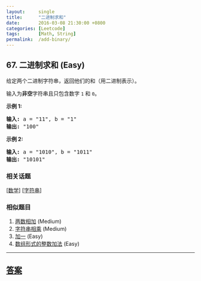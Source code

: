 ```yaml
---
layout:     single
title:      "二进制求和"
date:       2016-03-08 21:30:00 +0800
categories: [Leetcode]
tags:       [Math, String]
permalink:  /add-binary/
---
```


## 67. 二进制求和 (Easy)

<p>给定两个二进制字符串，返回他们的和（用二进制表示）。</p>

<p>输入为<strong>非空</strong>字符串且只包含数字&nbsp;<code>1</code>&nbsp;和&nbsp;<code>0</code>。</p>

<p><strong>示例&nbsp;1:</strong></p>

<pre><strong>输入:</strong> a = &quot;11&quot;, b = &quot;1&quot;
<strong>输出:</strong> &quot;100&quot;</pre>

<p><strong>示例&nbsp;2:</strong></p>

<pre><strong>输入:</strong> a = &quot;1010&quot;, b = &quot;1011&quot;
<strong>输出:</strong> &quot;10101&quot;</pre>

### 相关话题
  [[数学](https://github.com/openset/leetcode/tree/master/tag/math/README.md)]
  [[字符串](https://github.com/openset/leetcode/tree/master/tag/string/README.md)]

### 相似题目
  1. [两数相加](/add-two-numbers) (Medium)
  1. [字符串相乘](/multiply-strings) (Medium)
  1. [加一](/plus-one) (Easy)
  1. [数组形式的整数加法](/add-to-array-form-of-integer) (Easy)

---

## [答案](https://github.com/openset/leetcode/tree/master/problems/add-binary)
